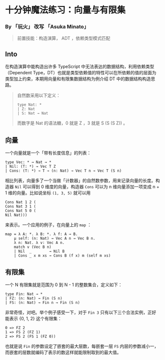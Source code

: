# 十分钟魔法练习：向量与有限集

### By 「玩火」 改写 「Asuka Minato」

> 前置技能：构造演算， ADT ，依赖类型模式匹配

## Into

在构造演算中能构造出许多 TypeScript 中无法表达的数据结构，利用依赖类型（Dependent Type，DT）也就是类型依赖值的特性可以在所依赖的值的层面为类型加上约束，本期用向量和有限集数据结构为例介绍 DT 中的数据结构构造思路。

> 自然数采用以下定义：
>
> ```
> type Nat: *
> | Z: Nat
> | S: Nat → Nat
> ```
>
> 而数字是 Nat 的语法糖，0 就是 Z ，3 就是 S (S (S Z)) 。

## 向量

一个向量就是一个「带有长度信息」的列表：

```
type Vec: * → Nat → *
| Nil: (T: *) → Vec T Z
| Cons: (T: *) → T → (n: Nat) → Vec T n → Vec T (S n)
```

相比列表，向量多了一个当做「计数器」的自然数参数，用来记录向量的长度。构造器 `Nil` 可以得到 0 维度的向量，构造器 `Cons` 可以为 n 维向量添加一项变成 n + 1 维的向量。比如说坐标 `(1, 3, 5)` 就可以用 

``` 
Cons Nat 1 2 (
Cons Nat 3 1 (
Cons Nat 5 0 (
Nil Nat)))
```

来表示。一个应用的例子，在向量上的 `map` ：

```
map = λ A: *. λ B: *. λ f: A → B. 
	μ self: (n: Nat) → Vec A n → Vec B n. 
	λ n: Nat. λ v: Vec A n.
	match v (Vec B n)
	| Nil  _        → Nil B
	| Cons _ x m xs → Cons B (f x) m (self m xs) 
```

## 有限集

一个 N 有限集就是范围为 0 到 N - 1 的整数集合，定义如下：

```
type Fin: Nat → *
| FZ: (n: Nat) → Fin (S n)
| FS: (n: Nat) → Fin n → Fin (S n)
```

非常奇怪，对吧。举个例子感受一下，对于 `Fin 3` 只有以下三个合法实例，正好能表示 {0, 1, 2} 这个有限集：

```
0 => FZ 2
1 => FS 2 (FZ 1)
2 => FS 2 (FS 1 (FZ 0))
```

也就是说 `Fin` 的参数设定了嵌套的最大层数，每嵌套一层 `FS` 内层的参数减小一，而嵌套的层数就编码了表示的数这样就能限制取到的最大值。